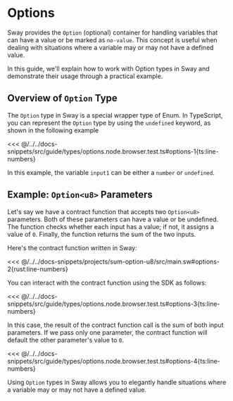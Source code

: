 # Options

Sway provides the `Option` (optional) container for handling variables that can have a value or be marked as `no-value`. This concept is useful when dealing with situations where a variable may or may not have a defined value.

In this guide, we'll explain how to work with Option types in Sway and demonstrate their usage through a practical example.

## Overview of `Option` Type

The `Option` type in Sway is a special wrapper type of Enum. In TypeScript, you can represent the `Option` type by using the `undefined` keyword, as shown in the following example

<<< @/../../docs-snippets/src/guide/types/options.node.browser.test.ts#options-1{ts:line-numbers}

In this example, the variable `input1` can be either a `number` or `undefined`.

## Example: `Option<u8>` Parameters

Let's say we have a contract function that accepts two `Option<u8>` parameters. Both of these parameters can have a value or be undefined. The function checks whether each input has a value; if not, it assigns a value of `0`. Finally, the function returns the sum of the two inputs.

Here's the contract function written in Sway:

<<< @/../../docs-snippets/projects/sum-option-u8/src/main.sw#options-2{rust:line-numbers}

You can interact with the contract function using the SDK as follows:

<<< @/../../docs-snippets/src/guide/types/options.node.browser.test.ts#options-3{ts:line-numbers}

In this case, the result of the contract function call is the sum of both input parameters. If we pass only one parameter, the contract function will default the other parameter's value to `0`.

<<< @/../../docs-snippets/src/guide/types/options.node.browser.test.ts#options-4{ts:line-numbers}

Using `Option` types in Sway allows you to elegantly handle situations where a variable may or may not have a defined value.
